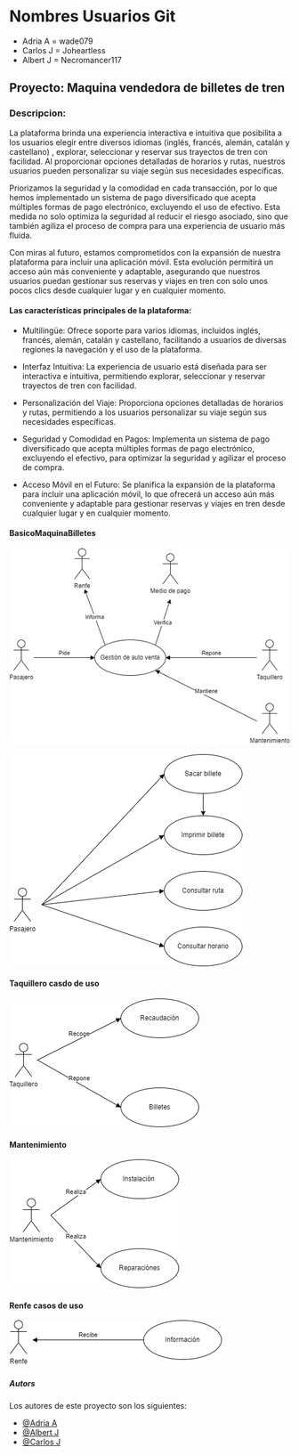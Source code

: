 # Nombres Usuarios Git

- Adria A = wade079
- Carlos J  = Joheartless 
- Albert J = Necromancer117 

## Proyecto: Maquina vendedora de billetes de tren



### Descripcion:

 La plataforma brinda una experiencia interactiva e intuitiva que posibilita a los usuarios elegir entre diversos idiomas (inglés, francés, alemán, catalán y castellano) , explorar, seleccionar y reservar sus trayectos de tren con facilidad. Al proporcionar opciones detalladas de horarios y rutas, nuestros usuarios pueden personalizar su viaje según sus necesidades específicas.

Priorizamos la seguridad y la comodidad en cada transacción, por lo que hemos implementado un sistema de pago diversificado que acepta múltiples formas de pago electrónico, excluyendo el uso de efectivo. Esta medida no solo optimiza la seguridad al reducir el riesgo asociado, sino que también agiliza el proceso de compra para una experiencia de usuario más fluida.

Con miras al futuro, estamos comprometidos con la expansión de nuestra plataforma para incluir una aplicación móvil. Esta evolución permitirá un acceso aún más conveniente y adaptable, asegurando que nuestros usuarios puedan gestionar sus reservas y viajes en tren con solo unos pocos clics desde cualquier lugar y en cualquier momento.

#### Las características principales de la plataforma:

 - Multilingüe: Ofrece soporte para varios idiomas, incluidos inglés, francés, alemán, catalán y castellano, facilitando a usuarios de diversas regiones la navegación y el uso de la plataforma.

 - Interfaz Intuitiva: La experiencia de usuario está diseñada para ser interactiva e intuitiva, permitiendo explorar, seleccionar y reservar trayectos de tren con facilidad.

 - Personalización del Viaje: Proporciona opciones detalladas de horarios y rutas, permitiendo a los usuarios personalizar su viaje según sus necesidades específicas.

 - Seguridad y Comodidad en Pagos: Implementa un sistema de pago diversificado que acepta múltiples formas de pago electrónico, excluyendo el efectivo, para optimizar la seguridad y agilizar el proceso de compra.

 - Acceso Móvil en el Futuro: Se planifica la expansión de la plataforma para incluir una aplicación móvil, lo que ofrecerá un acceso aún más conveniente y adaptable para gestionar reservas y viajes en tren desde cualquier lugar y en cualquier momento.

 #### BasicoMaquinaBilletes
![alt text](BasicoMaquinaBilletes.png)

![alt text](Pasajero.png)

#### Taquillero casdo de uso

![alt text](Taquillerocasdodeuso.png) 

 #### Mantenimiento
![alt text](Mantenimiento_casos_de_uso.png)

 #### Renfe casos de uso
 ![alt text](Renfecasosdeuso.png)

##### Autors

Los autores de este proyecto son los siguientes:

- [@Adria A](https://github.com/wade079)
- [@Albert J](https://github.com/Necromancer117)
- [@Carlos J](https://github.com/Joheartless)